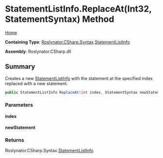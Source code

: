 # StatementListInfo\.ReplaceAt\(Int32, StatementSyntax\) Method

[Home](../../../../../README.md)

**Containing Type**: [Roslynator.CSharp.Syntax](../../README.md)\.[StatementListInfo](../README.md)

**Assembly**: Roslynator\.CSharp\.dll

## Summary

Creates a new [StatementListInfo](../README.md) with the statement at the specified index replaced with a new statement\.

```csharp
public StatementListInfo ReplaceAt(int index, StatementSyntax newStatement)
```

### Parameters

#### index

#### newStatement

### Returns

Roslynator\.CSharp\.Syntax\.[StatementListInfo](../README.md)

